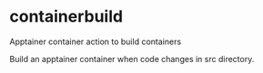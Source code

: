 # containerbuild
Apptainer container action to build containers

Build an apptainer container when code changes in src directory. 
